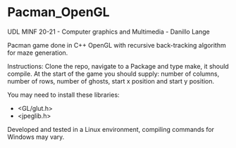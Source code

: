 # Pacman_OpenGL
UDL MINF 20-21 - Computer graphics and Multimedia - Danillo Lange

Pacman game done in C++ OpenGL with recursive back-tracking algorithm for maze generation.

Instructions: Clone the repo, navigate to a Package and type make, it should compile.
At the start of the game you should supply: number of columns, number of rows, number of ghosts, start x position and start y position.

You may need to install these libraries:

- <GL/glut.h>
- <jpeglib.h>

Developed and tested in a Linux environment, compiling commands for Windows may vary.
